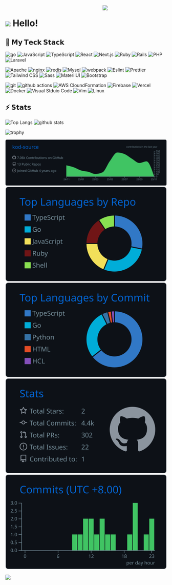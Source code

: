 <img align='right' src='https://user-images.githubusercontent.com/5713670/87202985-820dcb80-c2b6-11ea-9f56-7ec461c497c3.gif' width='200'>
<h1><img src="https://emojis.slackmojis.com/emojis/images/1531849430/4246/blob-sunglasses.gif?1531849430" width="30"/> Hello!</h1>

## 🚀 𝗠𝘆 𝗧𝗲𝗰𝗸 𝗦𝘁𝗮𝗰𝗸
<p>
  <img alt="go" src="https://img.shields.io/badge/-Go-76E1FE.svg?logo=go&style=plastic&logoColor=white">
  <img alt="JavaScript" src="https://img.shields.io/badge/-Javascript-F7DF1E.svg?logo=javascript&style=plastic&logoColor=white">
  <img alt="TypeScript" src="https://img.shields.io/badge/-TypeScript-007ACC.svg?logo=typescript&style=flat&logoColor=white">
  <img alt="React" src="https://img.shields.io/badge/-React-45b8d8?style=plastic&logo=react&logoColor=white" />
  <img alt="Next.js" src="https://img.shields.io/badge/-Next.js-000000.svg?logo=next.js&style=plastic&logoColor=white">
  <img alt="Ruby" src="https://img.shields.io/badge/-Ruby-CC342D.svg?logo=ruby&style=plastic&logoColor=white">
  <img alt="Rails" src="https://img.shields.io/badge/-Rails-CC0000.svg?logo=rails&style=plastic&logoColor=white">
  <img alt="PHP" src="https://img.shields.io/badge/-Php-777BB4.svg?logo=php&style=plastic&logoColor=white">
  <img alt="Laravel" src="https://img.shields.io/badge/-Laravel-E74430.svg?logo=laravel&style=plastic&logoColor=white">
</p>
<p>
  <img alt="Apache" src="https://img.shields.io/badge/-Apache-D22128.svg?logo=apache&style=flat&logoColor=white">
  <img alt="nginx" src="https://img.shields.io/badge/-Nginx-bfcfcf.svg?logo=nginx&style=flat&logoColor=white">
  <img alt="redis" src="https://img.shields.io/badge/-Redis-D82C20.svg?logo=redis&style=plastic&logoColor=white">
  <img alt="Mysql" src="https://img.shields.io/badge/-Mysql-4479A1.svg?logo=mysql&style=plastic&logoColor=white">
  <!--   <img alt="Oracle" src="https://img.shields.io/badge/-Oracle-f80000.svg?logo=oracle&style=flat&logoColor=white"> -->
  <img alt="webpack" src="https://img.shields.io/badge/-Webpack-8DD6F9.svg?logo=webpack&style=plastic&logoColor=white">
  <img alt="Eslint" src="https://img.shields.io/badge/-Eslint-4B32C3.svg?logo=eslint&style=plastic&logoColor=white">
  <img alt="Prettier" src="https://img.shields.io/badge/-Prettier-F7B93E.svg?logo=prettier&style=plastic&logoColor=white">
  <img alt="Tailwind CSS" src="https://img.shields.io/badge/-TailwindCSS-%231a202c?logo=tailwind-css&style=plastic&logoColor=white">
  <img alt="Sass" src="https://img.shields.io/badge/-Sass-CC6699?style=plastic&logo=sass&logoColor=white" />
  <img alt="MaterilUI" src="https://img.shields.io/badge/-MaterialUI-757575.svg?logo=materialdesign&style=plastic&logoColor=white">
  <img alt="Bootstrap" src="https://img.shields.io/badge/-Bootstrap-563D7C.svg?logo=bootstrap&style=flat&logoColor=white">
</p>
<p>
  <img alt="git" src="https://img.shields.io/badge/-Git-F05032?style=plastic&logo=git&logoColor=white" />
  <img alt="github actions" src="https://img.shields.io/badge/-Github_Actions-2088FF?style=plastic&logo=github-actions&logoColor=white" />
  <img alt="AWS CloundFormation" src="https://img.shields.io/badge/-AWS%20CloudFormation-232F3E.svg?logo=amazon-aws&style=plastic&logoColor=white">
  <img alt="Firebase" src="https://img.shields.io/badge/-Firebase-FFCA28.svg?logo=firebase&style=plastic&logoColor=white">
  <img alt="Vercel" src="https://img.shields.io/badge/-Vercel-%23ffffff?style=plastic&logo=vercel&logoColor=white">
  <img alt="Docker" src="https://img.shields.io/badge/-Docker-46a2f1?style=plastic&logo=docker&logoColor=white" />
  <img alt="Visual Stduio Code" src="https://img.shields.io/badge/-Visual%20Studio%20Code-007ACC.svg?logo=visual-studio-code&style=flat&logoColor=white">
  <img alt="Vim" src="https://img.shields.io/badge/-Vim-019733.svg?logo=vim&style=flat&logoColor=white">
  <img alt="Linux" src="https://img.shields.io/badge/-Linux-6C6694.svg?logo=linux&style=flat&logoColor=white">
</p>
  
## ⚡ 𝗦𝘁𝗮𝘁𝘀

<p align="left"> 
  <img alt="Top Langs" height="150px" src="https://github-readme-stats.vercel.app/api/top-langs/?username=kod-source&layout=compact&count_private=true&show_icons=true&theme=radical" />
  <img alt="github stats" height="150px" src="https://github-readme-stats.vercel.app/api?username=kod-source&count_private=true&show_icons=true&include_all_commits=true&theme=radical" />
</p>

![trophy](https://github-profile-trophy.vercel.app/?username=kod-source&theme=radical)

[![](https://raw.githubusercontent.com/kod-source/kod-source/main/profile-summary-card-output/github_dark/0-profile-details.svg)](https://github.com/vn7n24fzkq/github-profile-summary-cards)
[![](https://raw.githubusercontent.com/kod-source/kod-source/main/profile-summary-card-output/github_dark/1-repos-per-language.svg)](https://github.com/vn7n24fzkq/github-profile-summary-cards) [![](https://raw.githubusercontent.com/kod-source/kod-source/main/profile-summary-card-output/github_dark/2-most-commit-language.svg)](https://github.com/vn7n24fzkq/github-profile-summary-cards)
[![](https://raw.githubusercontent.com/kod-source/kod-source/main/profile-summary-card-output/github_dark/3-stats.svg)](https://github.com/vn7n24fzkq/github-profile-summary-cards) [![](https://raw.githubusercontent.com/kod-source/kod-source/main/profile-summary-card-output/github_dark/4-productive-time.svg)](https://github.com/vn7n24fzkq/github-profile-summary-cards)

[![](https://github-readme-streak-stats.herokuapp.com/?user=kod-source&theme=dark)](https://github-readme-streak-stats.herokuapp.com/?user=kod-source&theme=dark)
